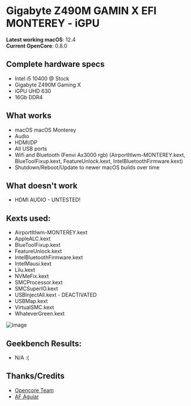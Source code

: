 # Gigabyte Z490M GAMIN X EFI MONTEREY - iGPU
 
**Latest working macOS**: 12.4
<br>
**Current OpenCore**: 0.8.0

## Complete hardware specs
- Intel i5 10400 @ Stock
- Gigabyte Z490M Gaming X
- iGPU UHD 630
- 16Gb DDR4

## What works
- macOS macOS Monterey
- Audio
- HDMI/DP
- All USB ports
- Wifi and Bluetooth (Fenvi Ax3000 rgb) (AirportItlwm-MONTEREY.kext, BlueToolFixup.kext, FeatureUnlock.kext, IntelBluetoothFirmware.kext)
- Shutdown/Reboot/Update to newer macOS builds over time

## What doesn't work
- HDMI AUDIO - UNTESTED!

## Kexts used:
- AirportItlwm-MONTEREY.kext
- AppleALC.kext
- BlueToolFixup.kext
- FeatureUnlock.kext
- IntelBluetoothFirmware.kext
- IntelMausi.kext
- Lilu.kext
- NVMeFix.kext
- SMCProcessor.kext
- SMCSuperIO.kext
- USBInjectAll.kext - DEACTIVATED
- USBMap.kext
- VirtualSMC.kext
- WhateverGreen.kext

![image](https://user-images.githubusercontent.com/47448206/170695080-911bf811-abfc-4f1f-a15c-e2357e8270b5.png)

## Geekbench Results:
- N/A :(

## Thanks/Credits
- [Opencore Team](https://dortania.github.io/getting-started/)
- [AF Aguiar](https://www.facebook.com/A13F2/)
